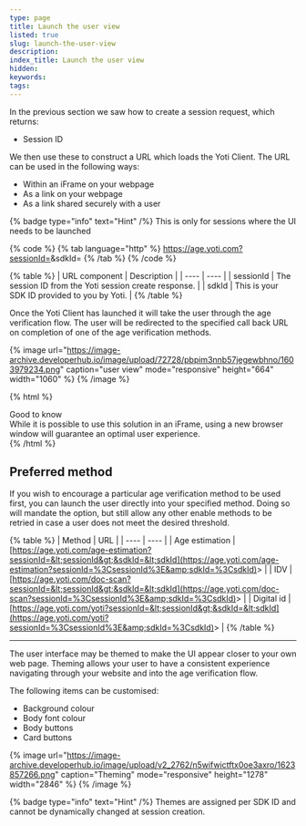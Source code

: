 ```yaml
---
type: page
title: Launch the user view
listed: true
slug: launch-the-user-view
description: 
index_title: Launch the user view
hidden: 
keywords: 
tags: 
---
```


In the previous section we saw how to create a session request, which returns:

- Session ID

We then use these to construct a URL which loads the Yoti Client. The URL can be used in the following ways:

- Within an iFrame on your webpage
- As a link on your webpage
- As a link shared securely with a user

{% badge type="info" text="Hint" /%} This is only for sessions where the UI needs to be launched 

{% code %}
{% tab language="http" %}
https://age.yoti.com?sessionId=<sessionId>&sdkId=<sdkId>
{% /tab %}
{% /code %}

{% table %}
| URL component | Description | 
| ---- | ---- | 
| sessionId | The session ID from the Yoti session create response. | 
| sdkId | This is your SDK ID provided to you by Yoti. | 
{% /table %}

Once the Yoti Client has launched it will take the user through the age verification flow. The user will be redirected to the specified call back URL on completion of one of the age verification methods.

{% image url="https://image-archive.developerhub.io/image/upload/72728/pbpim3nnb57jegewbhno/1603979234.png" caption="user view" mode="responsive" height="664" width="1060" %}
{% /image %}

{% html %}
<div class="alert-GTK">
    <div class="alert-title" id="GTK">
        Good to know
    </div>
    <div class="alert-text">
        While it is possible to use this solution in an iFrame, using a new browser window will guarantee an optimal user experience.
    </div>
    <div class="alert-links"> 

   </div>
</div>
{% /html %}

## Preferred method

If you wish to encourage a particular age verification method to be used first, you can launch the user directly into your specified method. Doing so will mandate the option, but still allow any other enable methods to be retried in case a user does not meet the desired threshold.

{% table %}
| Method | URL | 
| ---- | ---- | 
| Age estimation | [https://age.yoti.com/age-estimation?sessionId=&lt;sessionId&gt;&sdkId=&lt;sdkId](https://age.yoti.com/age-estimation?sessionId=%3CsessionId%3E&amp;sdkId=%3CsdkId)&gt; | 
| IDV | [https://age.yoti.com/doc-scan?sessionId=&lt;sessionId&gt;&sdkId=&lt;sdkId](https://age.yoti.com/doc-scan?sessionId=%3CsessionId%3E&amp;sdkId=%3CsdkId)&gt; | 
| Digital id | [https://age.yoti.com/yoti?sessionId=&lt;sessionId&gt;&sdkId=&lt;sdkId](https://age.yoti.com/yoti?sessionId=%3CsessionId%3E&amp;sdkId=%3CsdkId)&gt; | 
{% /table %}

---

The user interface may be themed to make the UI appear closer to your own web page. Theming allows your user to have a consistent experience navigating through your website and into the age verification flow.

The following items can be customised:

- Background colour
- Body font colour
- Body buttons
- Card buttons

{% image url="https://image-archive.developerhub.io/image/upload/v2_2762/n5wifwictftx0oe3axro/1623857266.png" caption="Theming" mode="responsive" height="1278" width="2846" %}
{% /image %}

{% badge type="info" text="Hint" /%} Themes are assigned per SDK ID and cannot be dynamically changed at session creation.
